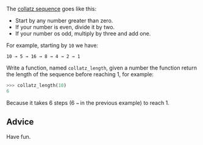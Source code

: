 The [collatz sequence](https://simple.wikipedia.org/wiki/Collatz_sequence)
goes like this:

- Start by any number greater than zero.
- If your number is even, divide it by two.
- If your number os odd, multiply by three and add one.

For example, starting by `10` we have:

    10 → 5 → 16 → 8 → 4 → 2 → 1

Write a function, named `collatz_length`, given a number the function return
the length of the sequence before reaching 1, for example:

```python
>>> collatz_length(10)
6
```

Because it takes 6 steps (6 `→` in the previous example) to reach 1.


## Advice

Have fun.
